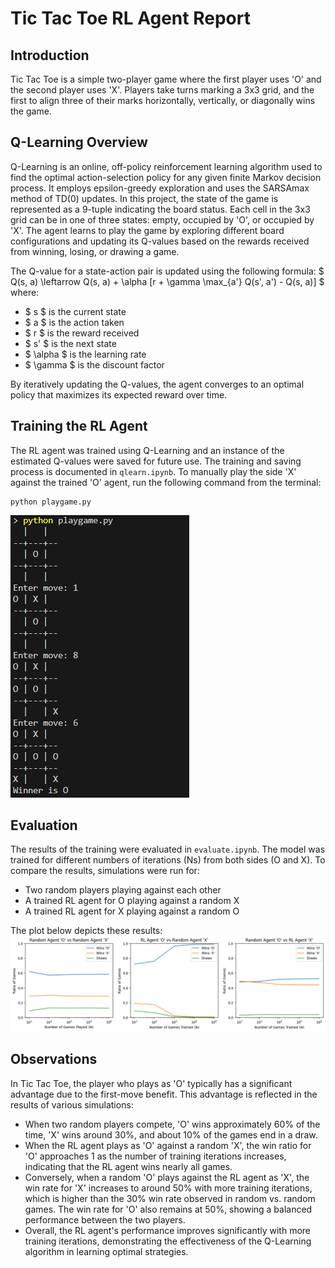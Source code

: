 # Tic Tac Toe RL Agent Report


## Introduction
Tic Tac Toe is a simple two-player game where the first player uses 'O' and the second player uses 'X'. Players take turns marking a 3x3 grid, and the first to align three of their marks horizontally, vertically, or diagonally wins the game.

## Q-Learning Overview
Q-Learning is an online, off-policy reinforcement learning algorithm used to find the optimal action-selection policy for any given finite Markov decision process. It employs epsilon-greedy exploration and uses the SARSAmax method of TD(0) updates. In this project, the state of the game is represented as a 9-tuple indicating the board status. Each cell in the 3x3 grid can be in one of three states: empty, occupied by 'O', or occupied by 'X'. The agent learns to play the game by exploring different board configurations and updating its Q-values based on the rewards received from winning, losing, or drawing a game.

The Q-value for a state-action pair is updated using the following formula:
$ Q(s, a) \leftarrow Q(s, a) + \alpha [r + \gamma \max_{a'} Q(s', a') - Q(s, a)] $
where:
- $ s $ is the current state
- $ a $ is the action taken
- $ r $ is the reward received
- $ s' $ is the next state
- $ \alpha $ is the learning rate
- $ \gamma $ is the discount factor

By iteratively updating the Q-values, the agent converges to an optimal policy that maximizes its expected reward over time.

## Training the RL Agent
The RL agent was trained using Q-Learning and an instance of the estimated Q-values were saved for future use. The training and saving process is documented in `qlearn.ipynb`. To manually play the side 'X' against the trained 'O' agent, run the following command from the terminal:
```
python playgame.py
```
![Manual Game Play Instance](./manual_game_play.png)

## Evaluation
The results of the training were evaluated in `evaluate.ipynb`. The model was trained for different numbers of iterations (Ns) from both sides (O and X). To compare the results, simulations were run for:
- Two random players playing against each other
- A trained RL agent for O playing against a random X
- A trained RL agent for X playing against a random O

The plot below depicts these results:
![Training Results Plot](./training_results.png)

## Observations
In Tic Tac Toe, the player who plays as 'O' typically has a significant advantage due to the first-move benefit. This advantage is reflected in the results of various simulations:
- When two random players compete, 'O' wins approximately 60% of the time, 'X' wins around 30%, and about 10% of the games end in a draw.
- When the RL agent plays as 'O' against a random 'X', the win ratio for 'O' approaches 1 as the number of training iterations increases, indicating that the RL agent wins nearly all games.
- Conversely, when a random 'O' plays against the RL agent as 'X', the win rate for 'X' increases to around 50% with more training iterations, which is higher than the 30% win rate observed in random vs. random games. The win rate for 'O' also remains at 50%, showing a balanced performance between the two players.
- Overall, the RL agent's performance improves significantly with more training iterations, demonstrating the effectiveness of the Q-Learning algorithm in learning optimal strategies.
















